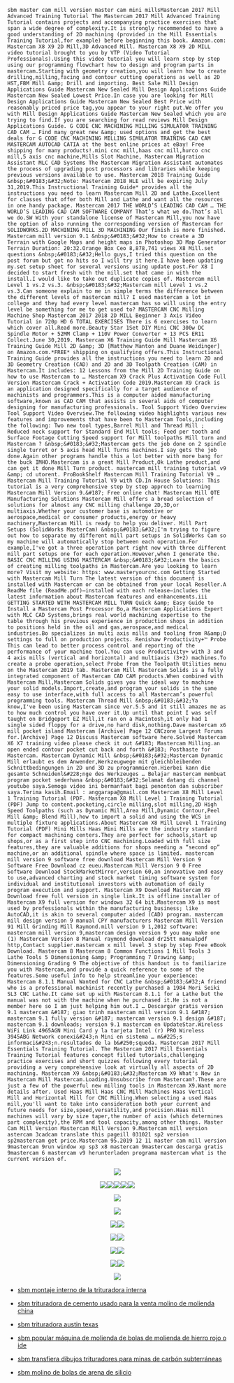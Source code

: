 
```
sbm master cam mill version master cam mini millsMastercam 2017 Mill Advanced Training Tutorial The Mastercam 2017 Mill Advanced Training Tutorial contains projects and accompanying practice exercises that span a wide degree of complexity.It is strongly recommended to have a good understanding of 2D machining (provided in the Mill Essentials Training Tutorial,for example) before beginning this book. Amazon.com: Mastercam X8 X9 2D Mill,3D Advanced Mill. Mastercam X8 X9 2D MILL video tutorial brought to you by VTP (Video Tutorial Professionals).Using this video tutorial you will learn step by step using our programming flowchart how to design and program parts in mastercam.Starting with geometry creation,you will learn how to create drilling,milling,facing and contour cutting operations as well as 2D HST,FBM Mill &amp; Drill and importing. Best Sale Mill Design Applications Guide Mastercam New Sealed Mill Design Applications Guide Mastercam New Sealed Lowest Price.In case you are looking for Mill Design Applications Guide Mastercam New Sealed Best Price with reasonably priced price tag,you appear to your right put.We offer you with Mill Design Applications Guide Mastercam New Sealed which you are trying to find.If you are searching for read reviews Mill Design Applications Guide. G CODE CNC MACHINING MILLING SIMULATOR TRAINING CAD CAM … Find many great new &amp; used options and get the best deals for G CODE CNC MACHINING MILLING SIMULATOR TRAINING CAD CAM MASTERCAM AUTOCAD CATIA at the best online prices at eBay! Free shipping for many products!.mini cnc mill,haas cnc mill,hurco cnc mill,5 axis cnc machine,Mills Slot Machine, Mastercam Migration Assistant MLC CAD Systems The Mastercam Migration Assistant automates the process of upgrading post processors and libraries while keeping previous versions available to use. Mastercam 2018 Training Guide &nbsp;&#0183;&#32;Note: Mastercam 2018 HLE will be expiring July 31,2019.This Instructional Training Guide* provides all the instructions you need to learn Mastercam Mill 2D and Lathe.Excellent for classes that offer both Mill and Lathe and want all the resources in one handy package. Mastercam 2017 THE WORLD’S LEADING CAD CAM … THE WORLD’S LEADING CAD CAM SOFTWARE COMPANY That’s what we do.That’s all we do.SW With your standalone license of Mastercam Mill,you now have the option of also running the corresponding version of Mastercam for SOLIDWORKS.2D MACHINING MILL 3D MACHINING Our finish is more finished. Mastercam mill version 9.1 &nbsp;&#0183;&#32;How to create a 3D Terrain with Google Maps and height maps in Photoshop 3D Map Generator Terrain Duration: 20:32.Orange Box Ceo 8,878,741 views X8 Mill.set questions &nbsp;&#0183;&#32;Hello guys,I tried this question on the post forum but got no hits so I will try it here.I have been updating my.set setup sheet for several versions using update post.For X8 I decided to start fresh with the mill.set that came in with the install.I would like to take out duplicate copies of. Mastercam mill Level 1 vs.2 vs.3. &nbsp;&#0183;&#32;Mastercam mill Level 1 vs.2 vs.3.Can someone explain to me in simple terms the difference between the different levels of mastercam mill? I used mastercam a lot in college and they had every level mastercam has so will using the entry level be something for me to get used to? MASTERCAM CNC Milling Machine Shop Mastercam 2017 2018 2D MILL Beginner 3 Axis Video Tutorial in 720p HD 6 TOTAL EXERCISES There is 6 exercises to learn which cover all.Read more.Beauty Star 1Set DIY Mini CNC 300w DC Spindle Motor + 52MM Clamp + 110V Power Converter + 13 PCS ER11 Collect.June 30,2019. Mastercam X6 Training Guide Mill Mastercam X6 Training Guide Mill 2D &amp; 3D [Matthew Manton and Duane Weidinger] on Amazon.com.*FREE* shipping on qualifying offers.This Instructional Training Guide provides all the instructions you need to learn 2D and 3D Geometry Creation (CAD) and 2D and 3D Toolpath Creation (CAM) in Mastercam.It includes: 12 Lessons from the Mill 2D Training Guide on how to use Mastercam to … Mastercam X9 Crack Plus Activation Code Full Version Mastercam Crack + Activation Code 2019.Mastercam X9 Crack is an application designed specifically for a target audience of machinists and programmers.This is a computer aided manufacturing software,known as CAD CAM that assists in several aids of computer designing for manufacturing professionals. Tool Support Video Overview Tool Support Video Overview.The following video highlights various new features and improvements that have been to Mastercam Tools,including the following: Two new tool types,Barrel Mill and Thread Mill ; Reduced neck support for Standard End Mill tools; Feed per tooth and Surface Footage Cutting Speed support for Mill toolpaths Mill turn and Mastercam ? &nbsp;&#0183;&#32;Mastercam gets the job done on 2 spindle single turret or 5 axis head Mill Turns machines.I say gets the job done.Again other programs handle this a lot better with more bang for the buck IMHO.Mastercam is a great Mill Product,Ok Lathe product,and can get it done Mill Turn product. mastercam mill training tutorial v9 &amp; cd utorent. ProBookShelf Mastercam Mill Training Tutorial V9 … Mastercam Mill Training Tutorial V9 with CD.In House Solutions: This tutorial is a very comprehensive step by step approch to learning Mastercam Mill Version 9.&#187; Free online chat! Mastercam Mill QTE Manufacturing Solutions Mastercam Mill offers a broad selection of solutions for almost any CNC milling challenge 2D,3D,or multiaxis.Whether your customer base is automotive or aerospace,medical or consumer products,energy or heavy machinery,Mastercam Mill is ready to help you deliver. Mill Part Setups (SolidWorks MasterCam) &nbsp;&#0183;&#32;I'm trying to figure out how to separate my different mill part setups in SolidWorks Cam so my machine will automatically stop between each operation.For example,I've got a three operation part right now with three different mill part setups one for each operation.However,when I generate the. BASIC CNC MILLING USING MASTERCAM &nbsp;&#0183;&#32;Learn the basics of creating milling toolpaths in Mastercam.Are you looking to learn more? Visit my website: https: www.masteryourcnc.com Getting Started with Mastercam Mill Turn The latest version of this document is installed with Mastercam or can be obtained from your local Reseller.A ReadMe file (ReadMe.pdf)—installed with each release—includes the latest information about Mastercam features and enhancements.iii GETTING STARTED WITH MASTERCAM MILL TURN Quick &amp; Easy Guide to Install a Mastercam Post Processor Bo,a Mastercam Applications Expert with MLC CAD Systems,brings real world machining expertise to the table through his previous experience in production shops in addition to positions held in the oil and gas,aerospace,and medical industries.Bo specializes in multi axis mills and tooling from R&amp;D settings to full on production projects. Renishaw Productivity+™ Probe This can lead to better process control and reporting of the performance of your machine tool.You can use Productivity+ with 3 and 4 axis mills (vertical and horizontal) and multiaxis (3+2) machines.To create a probe operation,select Probe from the Toolpath Utilities menu on the Mastercam 2019 tab. Mastercam Mill Mastercam Solids is a fully integrated component of Mastercam CAD CAM products.When combined with Mastercam Mill,Mastercam Solids gives you the ideal way to machine your solid models.Import,create,and program your solids in the same easy to use interface,with full access to all Mastercam’s powerful programming tools. Mastercam Thread Mill &nbsp;&#0183;&#32;Ya know,I've been using Mastercam since ver.5.5 and it still amazes me as to how much control you have over it.Up until that point I was self taught on Bridgeport EZ Mill,it ran on a Macintosh,it only had 1 single sided floppy for a drive,no hard disk,nothing.Dave mastercam x6 mill pocket island Mastercam [Archive] Page 12 CNCzone Largest Forums for.[Archive] Page 12 Discuss Mastercam software here.Solved Mastercam X6 X7 training video please check it out &#183; Mastercam Milling.an open ended contour pocket cut back and forth &#183; Posthaste for Mastercam. Mastercam Dynamic Mill &nbsp;&#0183;&#32;Mastercam Dynamic Mill erlaubt es dem Anwender,Werkzeugwege mit gleichbleibenden Schnittbedingungen in 2D und 3D zu programmieren.Hierbei kann die gesamte Schneidenl&#228;nge des Werkzeuges … Belajar mastercam membuat program pocket sederhana &nbsp;&#0183;&#32;Selamat datang di channel youtube saya.Semoga video ini bermanfaat bagi penonton dan subscriber saya.Terima kasih.Email : anggarapa@gmail.com Mastercam X8 Mill Level 1 Training Tutorial (PDF. Mastercam X8 Mill Level 1 Training Tutorial (PDF) Jump to content.pocketing,circle milling,slot milling,2D High Speed Toolpaths (such as Dynamic Mill,Area Mill,Dynamic Contour,Peel Mill &amp; Blend Mill),how to import a solid and using the WCS in multiple fixture applications.About Mastercam X8 Mill Level 1 Training Tutorial (PDF) Mini Mills Haas Mini Mills are the industry standard for compact machining centers.They are perfect for schools,start up shops,or as a first step into CNC machining.Loaded with full size features,they are valuable additions for shops needing a “second op” machine,or an additional spindle where space is limited. mastercam mill version 9 software free download Mastercam Mill Version 9 Software Free Download cz eueu.Mastercam Mill Version 9 0 Free Software Download StockMarketMirror,version 60,an innovative and easy to use,advanced charting and stock market timing software system for individual and institutional investors with automation of daily program execution and support. Mastercam X9 Download Mastercam X9 Download free full version in single link.It is offline installer of Mastercam X9 full version for windows 32 64 bit.Mastercam X9 is most used by professionals within the manufacturing business; like AutoCAD,it is akin to several computer aided (CAD) program. mastercam mill design version 9 manual CPY manufacturers Mastercam Mill Version 91 Mill Grinding Mill Raymond.mill version 9 1,2012 software: mastercam mill version 9,mastercam design version 9 you may make one (1) Mastercam Version 8 Manual raymond download dr25tt manualpdf http,Contact supplier.mastercam x mill level 3 step by step Free eBook Download. Mastercam 8 Mastercam 8 Common Functions 1 Mill Tools 3 Lathe Tools 5 Dimensioning &amp; Programming 7 Drawing &amp; Dimensioning Grading 9 The objective of this handout is to familiarize you with Mastercam,and provide a quick reference to some of the features.Some useful info to help streamline your experience: Mastercam 8.1.1 Manual Wanted for CNC Lathe &nbsp;&#0183;&#32;A friend who is a professional machinist recently purchased a 1984 Mori Seiki SL3 CNC Lathe.It came set up with Mastercam 8.1.1 for a Lathe but the manual was not with the machine when he purchased it.He is not a member here so I am just helping him out.I … Descargar gratis version 9.1 mastercam &#187; giao trinh mastercam mill version 9.1 &#187; mastercam 9.1 fully version &#187; mastercam version 9.1 design &#187; mastercam 9.1 downloads; version 9.1 mastercam en UpdateStar.Wireless WiFi Link 4965AGN Mini Card y la tarjeta Intel (r) PRO Wireless 3945ABG Network conexi&#243;n Mini en sistema … m&#225;s informaci&#243;n.resultados de la b&#250;squeda. Mastercam 2017 Mill Essentials Training Tutorial. The Mastercam 2017 Mill Essentials Training Tutorial features concept filled tutorials,challenging practice exercises and short quizzes following every tutorial providing a very comprehensive look at virtually all aspects of 2D machining. Mastercam X9 &nbsp;&#0183;&#32;Mastercam X9 What's New in Mastercam Mill Mastercam.Loading.Unsubscribe from Mastercam?.These are just a few of the powerful new milling tools in Mastercam X9.Want more details after. Used Haas Mill Haas CNC Mill Machines Haas Vertical Mill and Horizontal Mill for CNC Milling.When selecting a used Haas mill,you'll want to take into consideration both your current and future needs for size,speed,versatility,and precision.Haas mill machines will vary by size taper,the number of axis (which determines part complexity),the RPM and tool capacity,among other things. Master Cam Mill Version Mastercam Mill Version 9.Mastercam mill version astercam 3cadcam translate this pageill 031021 sp2 version sp2mastercam get price.Mastercam 95.2019 12 11 master cam mill version 9mastercam 9run window xp sp3 x8 mastercam 9mastercam descarga gratis 9mastercam 6 mastercam v9 herunterladen programa mastercam what is the current version of. 
```

<div align="center">

<a href="https://es-crusher.shibang-china.com/github&k=sbm+master+cam+mill+version+master+cam+mini+mills"><img src="https://static.shibang-china.com/es/crusher/logo.jpg"></a>

<a href="https://es-crusher.shibang-china.com/github&k=sbm+master+cam+mill+version+master+cam+mini+mills"><img src="https://static.shibang-china.com/es/crusher/index.jpg"></a><a href="https://es-crusher.shibang-china.com/material.htmlgithub&k=sbm+master+cam+mill+version+master+cam+mini+mills"><img src="https://static.shibang-china.com/es/crusher/material.jpg"></a><a href="https://es-crusher.shibang-china.com/application.htmlgithub&k=sbm+master+cam+mill+version+master+cam+mini+mills"><img src="https://static.shibang-china.com/es/crusher/application.jpg"></a><a href="https://es-crusher.shibang-china.com/aboutus.htmlgithub&k=sbm+master+cam+mill+version+master+cam+mini+mills"><img src="https://static.shibang-china.com/es/crusher/aboutus.jpg"></a><a href="https://es-crusher.shibang-china.com/contact.htmlgithub&k=sbm+master+cam+mill+version+master+cam+mini+mills"><img src="https://static.shibang-china.com/es/crusher/contact.jpg"></a>

<a href="https://es-crusher.shibang-china.com/github&k=sbm+master+cam+mill+version+master+cam+mini+mills"><img src="https://static.shibang-china.com/es/crusher/banner.jpg"></a>

<a href="https://swt.shibang-china.com/github&k=sbm+master+cam+mill+version+master+cam+mini+mills"><img src="https://static.shibang-china.com/es/crusher/text.jpg"></a>

<a href="https://swt.shibang-china.com/github&k=sbm+master+cam+mill+version+master+cam+mini+mills"><img src="https://static.shibang-china.com/es/crusher/chat.jpg"></a><a href="https://es-crusher.shibang-china.com/contact.htmlgithub&k=sbm+master+cam+mill+version+master+cam+mini+mills"><img src="https://static.shibang-china.com/es/crusher/message.jpg"></a>

<a href="https://es-crusher.shibang-china.com/products/pe.htmlgithub&k=sbm+master+cam+mill+version+master+cam+mini+mills"><img src="https://static.shibang-china.com/es/crusher/pe.jpg"></a><a href="https://es-crusher.shibang-china.com/products/pf.htmlgithub&k=sbm+master+cam+mill+version+master+cam+mini+mills"><img src="https://static.shibang-china.com/es/crusher/pf.jpg"></a>

<a href="https://es-crusher.shibang-china.com/products/hpt.htmlgithub&k=sbm+master+cam+mill+version+master+cam+mini+mills"><img src="https://static.shibang-china.com/es/crusher/hpt.jpg"></a><a href="https://es-crusher.shibang-china.com/products/vsi.htmlgithub&k=sbm+master+cam+mill+version+master+cam+mini+mills"><img src="https://static.shibang-china.com/es/crusher/vsi.jpg"></a>

<a href="https://es-crusher.shibang-china.com/products/klv.htmlgithub&k=sbm+master+cam+mill+version+master+cam+mini+mills"><img src="https://static.shibang-china.com/es/crusher/klv.jpg"></a><a href="https://es-crusher.shibang-china.com/products/portable.htmlgithub&k=sbm+master+cam+mill+version+master+cam+mini+mills"><img src="https://static.shibang-china.com/es/crusher/portable.jpg"></a>

<a href="https://swt.shibang-china.com/github&k=sbm+master+cam+mill+version+master+cam+mini+mills"><img src="https://static.shibang-china.com/es/crusher/case.jpg"></a>

</div>


* [sbm montaje interno de la trituradora interna](sbm%20montaje%20interno%20de%20la%20trituradora%20interna.md)

* [sbm trituradora de cemento usado para la venta molino de molienda china](sbm%20trituradora%20de%20cemento%20usado%20para%20la%20venta%20molino%20de%20molienda%20china.md)

* [sbm trituradora austin texas](sbm%20trituradora%20austin%20texas.md)

* [sbm popular máquina de molienda de bolas de molienda de hierro rojo o ide](sbm%20popular%20m%C3%A1quina%20de%20molienda%20de%20bolas%20de%20molienda%20de%20hierro%20rojo%20o%20ide.md)

* [sbm transfiera dibujos trituradores para minas de carbón subterráneas](sbm%20transfiera%20dibujos%20trituradores%20para%20minas%20de%20carb%C3%B3n%20subterr%C3%A1neas.md)

* [sbm molino de bolas de arena de silicio](sbm%20molino%20de%20bolas%20de%20arena%20de%20silicio.md)